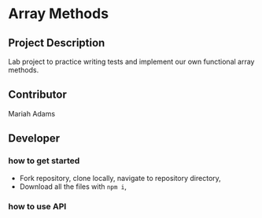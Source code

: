 # Array Methods

## Project Description
Lab project to practice writing tests and implement our own functional array methods.

## Contributor
Mariah Adams

## Developer

### how to get started
* Fork repository, clone locally, navigate to repository directory,
* Download all the files with `npm i`, 

### how to use API
